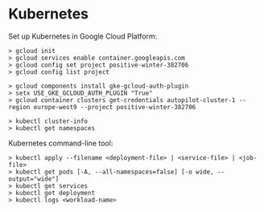 # Kubernetes

Set up Kubernetes in Google Cloud Platform:

```CMD
> gcloud init
> gcloud services enable container.googleapis.com
> gcloud config set project positive-winter-382706
> gcloud config list project

> gcloud components install gke-gcloud-auth-plugin
> setx USE_GKE_GCLOUD_AUTH_PLUGIN "True"
> gcloud container clusters get-credentials autopilot-cluster-1 --region europe-west9 --project positive-winter-382706

> kubectl cluster-info
> kubectl get namespaces
```

Kubernetes command-line tool:

```CMD
> kubectl apply --filename <deployment-file> | <service-file> | <job-file>
> kubectl get pods [-A, --all-namespaces=false] [-o wide, --output="wide"]
> kubectl get services
> kubectl get deployment
> kubectl logs <workload-name>
```
